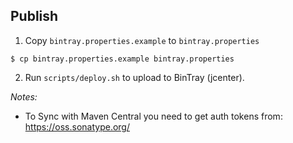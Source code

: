 ## Publish

1. Copy `bintray.properties.example` to `bintray.properties`

```
$ cp bintray.properties.example bintray.properties
```

2. Run `scripts/deploy.sh` to upload to BinTray (jcenter).

_Notes:_ 
 * To Sync with Maven Central you need to get auth tokens from: https://oss.sonatype.org/
